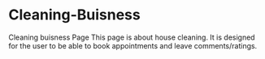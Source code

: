 # Cleaning-Buisness
Cleaning buisness Page
This page is about house cleaning. It is designed for the user to be able to book appointments and leave comments/ratings.
